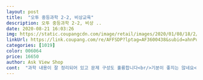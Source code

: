 ```yaml
---
layout: post 
title:  "오투 중등과학 2-2, 비상교육" 
description: 오투 중등과학 2-2, 비상 ..
date: 2020-08-21 16:03:26 
img: https://static.coupangcdn.com/image/retail/images/2020/01/08/18/2/ff6c22ee-bf87-4126-85f7-4c8350fd55ee.jpg 
linkUrl: https://link.coupang.com/re/AFFSDP?lptag=AF3600438&subid=ahnPublicAsk&pageKey=1158826537&itemId=2135163822&vendorItemId=70133634331&traceid=V0-113-7397b6ccbc05a84b 
categories: [1019] 
color: 006064 
price: 16650 
author: Ask View Shop 
cont:  "과학 내용이 잘 정리되어 있고 문제 구성도 훌륭합니다<br/>기분이 좋지는 않네요<br/>기특하니 필요하다는 문제집은 다 사줘야죠<br/>반품한책  인가봐요<br/>빠빳하지가 않아요<br/>이번 기말고사에서 덕 봤습니다.<br/><br/>접었던흔적이 있어요<br/>중2  아들이 필요하대서 사줬어요<br/>혼자서 학교 온라인 수업하면서 문제집 진도나가고 있네요<br/>" 
---
```

